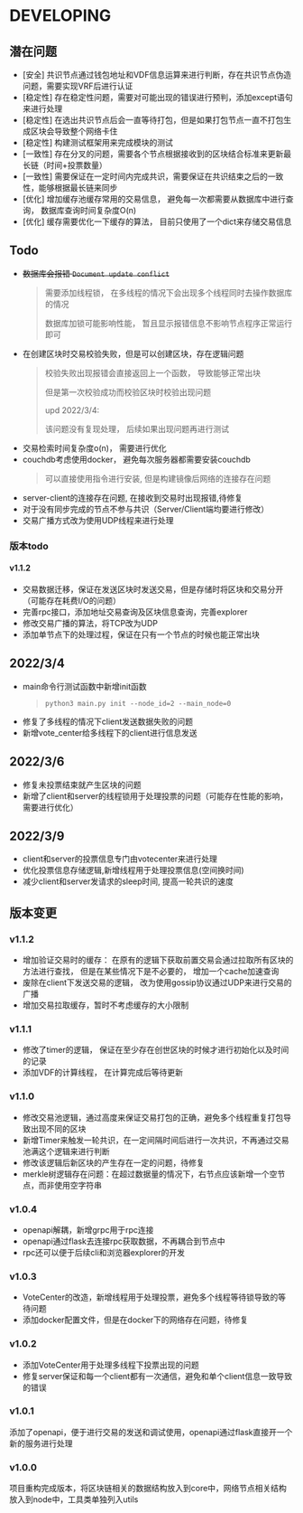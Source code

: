 # DEVELOPING

##  潜在问题

* [安全] 共识节点通过钱包地址和VDF信息运算来进行判断，存在共识节点伪造问题，需要实现VRF后进行认证
* [稳定性] 存在稳定性问题，需要对可能出现的错误进行预判，添加except语句来进行处理
* [稳定性] 在选出共识节点后会一直等待打包，但是如果打包节点一直不打包生成区块会导致整个网络卡住
* [稳定性] 构建测试框架用来完成模块的测试
* [一致性] 存在分叉的问题，需要各个节点根据接收到的区块结合标准来更新最长链（时间+投票数量）
* [一致性] 需要保证在一定时间内完成共识，需要保证在共识结束之后的一致性，能够根据最长链来同步
* [优化] 增加缓存池缓存常用的交易信息， 避免每一次都需要从数据库中进行查询， 数据库查询时间复杂度O(n)
* [优化] 缓存需要优化一下缓存的算法， 目前只使用了一个dict来存储交易信息

## Todo

* <del>数据库会报错 `Document update conflict`</del>
  > 需要添加线程锁， 在多线程的情况下会出现多个线程同时去操作数据库的情况
  > 
  > 数据库加锁可能影响性能， 暂且显示报错信息不影响节点程序正常运行即可
* 在创建区块时交易校验失败，但是可以创建区块，存在逻辑问题
  > 校验失败出现报错会直接返回上一个函数， 导致能够正常出块
  > 
  > 但是第一次校验成功而校验区块时校验出现问题
  > 
  > upd 2022/3/4:
  > 
  > 该问题没有复现处理， 后续如果出现问题再进行测试
* 交易检索时间复杂度o(n)， 需要进行优化
* couchdb考虑使用docker， 避免每次服务器都需要安装couchdb
  > 可以直接使用指令进行安装, 但是构建镜像后网络的连接存在问题
* server-client的连接存在问题, 在接收到交易时出现报错,待修复
* 对于没有同步完成的节点不参与共识（Server/Client端均要进行修改）
* 交易广播方式改为使用UDP线程来进行处理
### 版本todo

#### v1.1.2

* 交易数据迁移，保证在发送区块时发送交易，但是存储时将区块和交易分开（可能存在耗费I/O的问题）
* 完善rpc接口，添加地址交易查询及区块信息查询，完善explorer
* 修改交易广播的算法，将TCP改为UDP
* 添加单节点下的处理过程，保证在只有一个节点的时候也能正常出块

## 2022/3/4

* main命令行测试函数中新增init函数
  > `python3 main.py init --node_id=2 --main_node=0`
* 修复了多线程的情况下client发送数据失败的问题
* 新增vote_center给多线程下的client进行信息发送

## 2022/3/6
* 修复未投票结束就产生区块的问题
* 新增了client和server的线程锁用于处理投票的问题（可能存在性能的影响， 需要进行优化）

## 2022/3/9
* client和server的投票信息专门由votecenter来进行处理
* 优化投票信息存储逻辑,新增线程用于处理投票信息(空间换时间)
* 减少client和server发请求的sleep时间, 提高一轮共识的速度

## 版本变更

### v1.1.2

* 增加验证交易时的缓存： 在原有的逻辑下获取前置交易会通过拉取所有区块的方法进行查找， 但是在某些情况下是不必要的， 增加一个cache加速查询
* 废除在client下发送交易的逻辑， 改为使用gossip协议通过UDP来进行交易的广播
* 增加交易拉取缓存，暂时不考虑缓存的大小限制

### v1.1.1

* 修改了timer的逻辑， 保证在至少存在创世区块的时候才进行初始化以及时间的记录
* 添加VDF的计算线程， 在计算完成后等待更新

### v1.1.0

* 修改交易池逻辑，通过高度来保证交易打包的正确，避免多个线程重复打包导致出现不同的区块
* 新增Timer来触发一轮共识，在一定间隔时间后进行一次共识，不再通过交易池满这个逻辑来进行判断
* 修改该逻辑后新区块的产生存在一定的问题，待修复
* merkle树逻辑存在问题：在超过数据量的情况下，右节点应该新增一个空节点，而非使用空字符串

### v1.0.4

* openapi解耦，新增grpc用于rpc连接
* openapi通过flask去连接rpc获取数据，不再耦合到节点中
* rpc还可以便于后续cli和浏览器explorer的开发

### v1.0.3

* VoteCenter的改造，新增线程用于处理投票，避免多个线程等待锁导致的等待问题
* 添加docker配置文件，但是在docker下的网络存在问题，待修复

### v1.0.2

* 添加VoteCenter用于处理多线程下投票出现的问题
* 修复server保证和每一个client都有一次通信，避免和单个client信息一致导致的错误

### v1.0.1

添加了openapi，便于进行交易的发送和调试使用，openapi通过flask直接开一个新的服务进行处理

### v1.0.0

项目重构完成版本，将区块链相关的数据结构放入到core中，网络节点相关结构放入到node中，工具类单独列入utils

